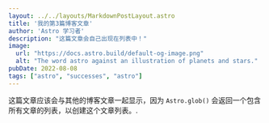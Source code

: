 ```yaml
---
layout: ../../layouts/MarkdownPostLayout.astro
title: '我的第3篇博客文章'
author: 'Astro 学习者'
description: "这篇文章会自己出现在列表中！"
image:
  url: "https://docs.astro.build/default-og-image.png"
  alt: "The word astro against an illustration of planets and stars."
pubDate: 2022-08-08
tags: ["astro", "successes", "astro"]
---
```

这篇文章应该会与其他的博客文章一起显示，因为 `Astro.glob()` 会返回一个包含所有文章的列表，以创建这个文章列表。.


